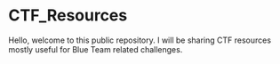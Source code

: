 # CTF_Resources
Hello, welcome to this public repository. I will be sharing CTF resources mostly useful for Blue Team related challenges.
